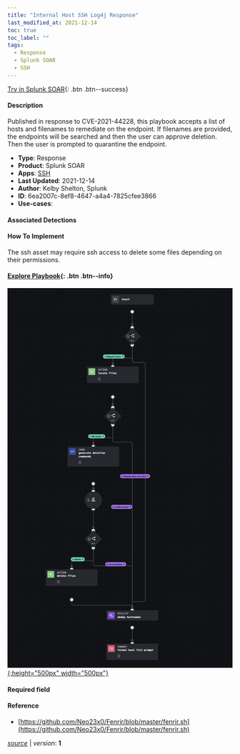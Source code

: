 ```yaml
---
title: "Internal Host SSH Log4j Response"
last_modified_at: 2021-12-14
toc: true
toc_label: ""
tags:
  - Response
  - Splunk SOAR
  - SSH
---
```


[Try in Splunk SOAR](https://www.splunk.com/en_us/software/splunk-security-orchestration-and-automation.html){: .btn .btn--success}

#### Description

Published in response to CVE-2021-44228, this playbook accepts a list of hosts and filenames to remediate on the endpoint. If filenames are provided, the endpoints will be searched and then the user can approve deletion. Then the user is prompted to quarantine the endpoint.

- **Type**: Response
- **Product**: Splunk SOAR
- **Apps**: [SSH](https://splunkbase.splunk.com/apps?keyword=ssh&filters=product%3Asoar)
- **Last Updated**: 2021-12-14
- **Author**: Kelby Shelton, Splunk
- **ID**: 6ea2007c-8ef8-4647-a4a4-7825cfee3866
- **Use-cases**:

#### Associated Detections


#### How To Implement
The ssh asset may require ssh access to delete some files depending on their permissions.


#### [Explore Playbook](https://splunk.github.io/soar-playbook-viewer/?playbook=https://raw.githubusercontent.com/phantomcyber/playbooks/latest/internal_host_ssh_log4j_respond.json){: .btn .btn--info}

[![explore](https://raw.githubusercontent.com/splunk/security_content/develop/playbooks/internal_host_ssh_log4j_respond.png){:height="500px" width="500px"}](https://splunk.github.io/soar-playbook-viewer/?playbook=https://raw.githubusercontent.com/phantomcyber/playbooks/latest/internal_host_ssh_log4j_respond.json)

#### Required field


#### Reference

* [https://github.com/Neo23x0/Fenrir/blob/master/fenrir.sh](https://github.com/Neo23x0/Fenrir/blob/master/fenrir.sh)




[*source*](https://github.com/splunk/security_content/tree/develop/playbooks/internal_host_ssh_log4j_respond.yml) \| *version*: **1**